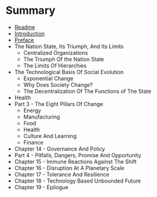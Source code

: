 # Summary

* [Readme](README.md)
* [Introduction](introduction.md)
* [Preface](preface.md)
* The Nation State, Its Triumph, And Its Limits
   * Centralized Organizations
   * The Triumph Of the Nation State
   * The Limits Of Hierarchies
* The Technological Basis Of Social Evolution
   * Exponential Change
   * Why Does Society Change?
   * The Decentralization Of The Functions of The State
* Health
* Part 3 - The Eight Pillars Of Change
   * Energy
   * Manufacturing
   * Food
   * Health
   * Culture And Learning
   * Finance
* Chapter 14 - Governance And Policy
* Part 4 - Pitfalls, Dangers, Promise And Opportunity
* Chapter 15 - Immune Reactions Against The Shift
* Chapter 16 - Disruption At A Planetary Scale
* Chapter 17 - Tolerance And Resilience
* Chapter 18 - Technology Based Unbounded Future
* Chapter 19 - Epilogue

